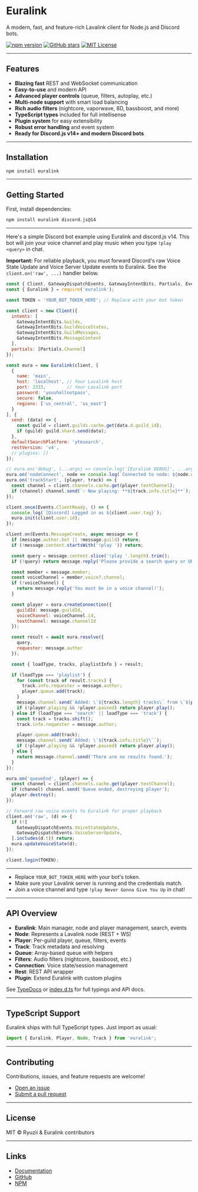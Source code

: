 # Euralink

A modern, fast, and feature-rich Lavalink client for Node.js and Discord bots.

[![npm version](https://img.shields.io/npm/v/euralink.svg)](https://www.npmjs.com/package/euralink)
[![GitHub stars](https://img.shields.io/github/stars/euralink-team/euralink.svg?style=social)](https://github.com/euralink-team/euralink)
[![MIT License](https://img.shields.io/github/license/euralink-team/euralink)](LICENSE)

---

## Features

- **Blazing fast** REST and WebSocket communication
- **Easy-to-use** and modern API
- **Advanced player controls** (queue, filters, autoplay, etc.)
- **Multi-node support** with smart load balancing
- **Rich audio filters** (nightcore, vaporwave, 8D, bassboost, and more)
- **TypeScript types** included for full intellisense
- **Plugin system** for easy extensibility
- **Robust error handling** and event system
- **Ready for Discord.js v14+ and modern Discord bots**

---

## Installation

```bash
npm install euralink
```

---

## Getting Started

First, install dependencies:

```bash
npm install euralink discord.js@14
```

---

Here's a simple Discord bot example using Euralink and discord.js v14. This bot will join your voice channel and play music when you type `!play <query>` in chat.

**Important:** For reliable playback, you must forward Discord's raw Voice State Update and Voice Server Update events to Euralink. See the `client.on('raw', ...)` handler below.

```js
const { Client, GatewayDispatchEvents, GatewayIntentBits, Partials, Events } = require('discord.js');
const { Euralink } = require('euralink');

const TOKEN = 'YOUR_BOT_TOKEN_HERE'; // Replace with your bot token

const client = new Client({
  intents: [
    GatewayIntentBits.Guilds,
    GatewayIntentBits.GuildVoiceStates,
    GatewayIntentBits.GuildMessages,
    GatewayIntentBits.MessageContent
  ],
  partials: [Partials.Channel]
});

const eura = new Euralink(client, [
  {
    name: 'main',
    host: 'localhost', // Your Lavalink host
    port: 2333,        // Your Lavalink port
    password: 'youshallnotpass',
    secure: false,
    regions: ['us_central', 'us_east']
  }
], {
  send: (data) => {
    const guild = client.guilds.cache.get(data.d.guild_id);
    if (guild) guild.shard.send(data);
  },
  defaultSearchPlatform: 'ytmsearch',
  restVersion: 'v4',
  // plugins: []
});

// eura.on('debug', (...args) => console.log('[Euralink DEBUG]', ...args)); // If you want debugging
eura.on('nodeConnect', node => console.log(`Connected to node: ${node.name}`));
eura.on('trackStart', (player, track) => {
  const channel = client.channels.cache.get(player.textChannel);
  if (channel) channel.send(`🎶 Now playing: **${track.info.title}**`);
});

client.once(Events.ClientReady, () => {
  console.log(`[Discord] Logged in as ${client.user.tag}`);
  eura.init(client.user.id);
});

client.on(Events.MessageCreate, async message => {
  if (message.author.bot || !message.guild) return;
  if (!message.content.startsWith('!play ')) return;

  const query = message.content.slice('!play '.length).trim();
  if (!query) return message.reply('Please provide a search query or URL!');

  const member = message.member;
  const voiceChannel = member.voice?.channel;
  if (!voiceChannel) {
    return message.reply('You must be in a voice channel!');
  }

  const player = eura.createConnection({
    guildId: message.guildId,
    voiceChannel: voiceChannel.id,
    textChannel: message.channelId
  });

  const result = await eura.resolve({ 
    query, 
    requester: message.author 
  });

  const { loadType, tracks, playlistInfo } = result;

  if (loadType === 'playlist') {
    for (const track of result.tracks) {
      track.info.requester = message.author;
      player.queue.add(track);
    }
    message.channel.send(`Added: \`${tracks.length} tracks\` from \`${playlistInfo.name}\``);
    if (!player.playing && !player.paused) return player.play();
  } else if (loadType === 'search' || loadType === 'track') {
    const track = tracks.shift();
    track.info.requester = message.author;

    player.queue.add(track);
    message.channel.send(`Added: \`${track.info.title}\``);
    if (!player.playing && !player.paused) return player.play();
  } else {
    return message.channel.send('There are no results found.');
  }
});

eura.on('queueEnd', (player) => {
  const channel = client.channels.cache.get(player.textChannel);
  if (channel) channel.send('Queue ended, destroying player');
  player.destroy();
});

// Forward raw voice events to Euralink for proper playback
client.on('raw', (d) => {
  if (![
    GatewayDispatchEvents.VoiceStateUpdate,
    GatewayDispatchEvents.VoiceServerUpdate,
  ].includes(d.t)) return;
  eura.updateVoiceState(d);
});

client.login(TOKEN);
```

---

- Replace `YOUR_BOT_TOKEN_HERE` with your bot's token.
- Make sure your Lavalink server is running and the credentials match.
- Join a voice channel and type `!play Never Gonna Give You Up` in chat!

---

## API Overview

- **Euralink**: Main manager, node and player management, search, events
- **Node**: Represents a Lavalink node (REST + WS)
- **Player**: Per-guild player, queue, filters, events
- **Track**: Track metadata and resolving
- **Queue**: Array-based queue with helpers
- **Filters**: Audio filters (nightcore, bassboost, etc.)
- **Connection**: Voice state/session management
- **Rest**: REST API wrapper
- **Plugin**: Extend Euralink with custom plugins

See [TypeDocs](https://euralink.js.org/) or [index.d.ts](./build/index.d.ts) for full typings and API docs.

---

## TypeScript Support

Euralink ships with full TypeScript types. Just import as usual:

```ts
import { Euralink, Player, Node, Track } from 'euralink';
```

---

## Contributing

Contributions, issues, and feature requests are welcome!

- [Open an issue](https://github.com/euralink-team/euralink/issues)
- [Submit a pull request](https://github.com/euralink-team/euralink/pulls)

---

## License

MIT © Ryuzii & Euralink contributors

---

## Links

- [Documentation](https://euralink.js.org/)
- [GitHub](https://github.com/euralink-team/euralink)
- [NPM](https://www.npmjs.com/package/euralink) 